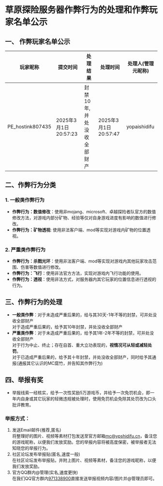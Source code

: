 # 草原探险服务器作弊行为的处理和作弊玩家名单公示

## 一、 作弊玩家名单公示

| 玩家昵称 | 提交时间 | 处理结果 | 处理时间 | 处理人(管理元昵称) |
| --- | --- | --- | --- | --- |
|PE_hostink807435 | 2025年3月1日 20:57:23 | 封禁10年,并处没收全部财产 | 2025年3月1日 20:57:47 | yopaishidifu |

## 二、作弊行为分类
### 1. 一般类作弊行为
- **作弊行为：数值修改**：使用非mojang、microsoft、卓越探险者队官方的数值修改方法，对游戏内部分矿物、经验等仅对自身游戏进度有影响的数值进行修改。 
- **作弊行为：矿物透视**: 使用非法客户端、mod等实现对游戏内矿物的位置透视。
### 2. 严重类作弊行为
- **作弊行为：杀戮光环**：使用非法客户端、mod等实现对游戏内其他玩家攻击范围、伤害等数值进行修改。
- **作弊行为：飞行**：使用非法官方方法，实现对游戏内飞行功能的使用。
- **作弊行为：透视**：使用非法方式，对服务器内其它玩家的位置信息进行透视的行为。

## 三、作弊行为的处理
- **一般类作弊**：对于未造成严重后果的，给与其30天-1年不等的封禁，可并处没收全部财产<br>对于造成严重后果的，给予其10年封禁，并处没收全部财产
- **严重类作弊**：对于未造成严重后果的，给予其1年-2年不等的封禁，可并处没收全部财产<br>对于行为中止、终止；存在自首、重大立功表现的，**视情况可从轻或减轻处罚**。<br>对于已造成严重后果的，给予其十年封禁，并处没收全部财产，同时给予其通报(通报其它认识的MC腐竹，并告知其作弊行为)

## 四、举报有奖
- 举报线索一经核实，给予一次性奖励5万游戏币，并给予一次免罚机会，即一年内自身或其它玩家的轻微违规被处理时，使用免罚机会免除其处罚改为口头批评教育。

### 举报方式：
1. 发送Email邮件(推荐,匿名)<br>将整理好的图片、视频等素材打包发送至官方邮箱[mc@ypshidifu.cn](mailto:mc@ypshidifu.cn)，备注您的游戏昵称，以便我们发放奖励。您的举报内容将被高度保密，被举报者无法知晓您的举报行为。
2. 社区论坛发布举报贴(匿名,速度一般)<br>在社区论坛发布举报贴，并附上图片、视频等素材，备注您的游戏昵称，以便我们发放奖励。
3. 官方QQ群内@管理(实名,速度更快)<br>在我们QQ官方群内[971338900](http://qm.qq.com/cgi-bin/qm/qr?_wv=1027&k=XLzWDKW8teTdARRefTTCj-A9-foS-ISB&authKey=XXX2Ft6sKq4HFX4xcAxee0nXQKLoCbvjzL%2FloYLPz%2FgqcV31ttiWmNuBtvRubtdJ&noverify=0&group_code=971338900)直接发送举报视频内容/图片并@管理员即可。